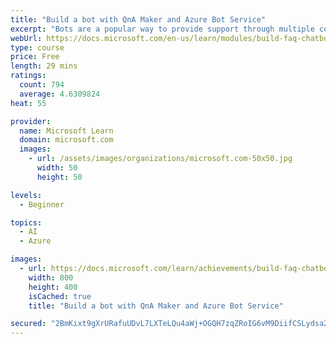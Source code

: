 ```yaml
---
title: "Build a bot with QnA Maker and Azure Bot Service"
excerpt: "Bots are a popular way to provide support through multiple communication channels. This module describes how to use the QnA Maker service and Azure Bot Service to create a bot that answers user questions."
webUrl: https://docs.microsoft.com/en-us/learn/modules/build-faq-chatbot-qna-maker-azure-bot-service/
type: course
price: Free
length: 29 mins
ratings:
  count: 794
  average: 4.6309824
heat: 55

provider:
  name: Microsoft Learn
  domain: microsoft.com
  images:
    - url: /assets/images/organizations/microsoft.com-50x50.jpg
      width: 50
      height: 50

levels:
  - Beginner

topics:
  - AI
  - Azure

images:
  - url: https://docs.microsoft.com/learn/achievements/build-faq-chatbot-qna-maker-azure-bot-service-social.png
    width: 800
    height: 400
    isCached: true
    title: "Build a bot with QnA Maker and Azure Bot Service"

secured: "2BmKixt9gXrURafuUDvL7LXTeLQu4aWj+OGQH7zqZRoIG6vM9DiifCSLydsa2J7St86McQMKWz8f59fyR5k6P10wgGw+70xZauParr4F0ZrWCo7EReNCJm/IgAI8tBQeVb/4nIrsfVxCXkhWfSp6hnr75zyLVlGGOxNEGvuwjSzySZUv7kH2U8I7HHK+dX2aJhmAU9KxOH4YG7Wmeui23U6CTklOChpQ6C+xFvLLSBu/Rgda1rV8p4JE6X6FNKE6qGik1LL9/YOIGBOCn7GLWmwDEOzIoN239UprbZj0fKfDDiwzByyZzKTU0Ousq5clG8ygsSbq7stPPLaDclujUwP05XzBc0Ihy9BmWC5X/2BfQaShwnI3scWoOXQfxOzGPC0qD59H8/OGkrTL/Yl75A==;U6XwMl0WaRNqF6+KWt4Bvg=="
---
```


